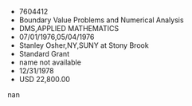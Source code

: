 
* 7604412
* Boundary Value Problems and Numerical Analysis
* DMS,APPLIED MATHEMATICS
* 07/01/1976,05/04/1976
* Stanley Osher,NY,SUNY at Stony Brook
* Standard Grant
*   name not available
* 12/31/1978
* USD 22,800.00

nan
